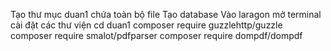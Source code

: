 Tạo thư mục duan1 chứa toàn bộ file
Tạo database
Vào laragon mở terminal cài đặt các thư viện
cd duan1
composer require guzzlehttp/guzzle
composer require smalot/pdfparser
composer require dompdf/dompdf
